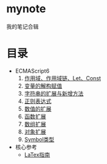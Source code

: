 # mynote
我的笔记合辑

# 目录
* ECMAScript6
    1. [作用域、作用域链、Let、Const](./es6/chapter1.md)
    2. [变量的解构赋值](./es6/chapter2.md)
    3. [字符串的扩展与新增方法](./es6/chapter3.md)
    4. [正则表达式](./es6/chapter4.md)
    5. [数值的扩展](./es6/chapter5.md)
    6. [函数扩展](./es6/chapter6.md)
    7. [数组扩展](./es6/chapter7.md)
    8. [对象扩展](./es6/chapter8.md)
    9. [Symbol类型](./es6/chapter9.md)
* 核心参考
  * [LaTex指南](https://blog.csdn.net/zryxh1/article/details/53161011)
